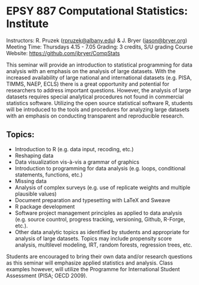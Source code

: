 # EPSY 887 Computational Statistics: Institute #

Instructors: R. Pruzek (rpruzek@albany.edu) & J. Bryer (jason@bryer.org)
Meeting Time: Thursdays 4.15 - 7.05
Grading: 3 credits, S/U grading
Course Website: https://github.com/jbryer/CompStats

This seminar will provide an introduction to statistical programming for data analysis with an emphasis on the analysis of large datasets. With the increased availability of large national and international datasets (e.g. PISA, TIMMS, NAEP, ECLS) there is a great opportunity and potential for researchers to address important questions. However, the analysis of large datasets requires special analytical procedures not found in commercial statistics software. Utilizing the open source statistical software R, students will be introduced to the tools and procedures for analyzing large datasets with an emphasis on conducting transparent and reproducible research. 

## Topics:
* Introduction to R (e.g. data input, recoding, etc.)
* Reshaping data
* Data visualization vis-à-vis a grammar of graphics
* Introduction to programming for data analysis (e.g. loops, conditional statements, functions, etc.)
* Missing data
* Analysis of complex surveys (e.g. use of replicate weights and multiple plausible values)
* Document preparation and typesetting with LaTeX and Sweave
* R package development
* Software project management principles as applied to data analysis (e.g. source countrol, progress tracking, versioning, Github, R-Forge, etc.).
* Other data analytic topics as identified by students and appropriate for analysis of large datasets. Topics may include propensity score analysis, multilevel modeling, IRT, random forests, regression trees, etc.

Students are encouraged to bring their own data and/or research questions as this seminar will emphasize applied statistics and analysis. Class examples however, will utilize the Programme for International Student Assessment (PISA; OECD 2009). 
